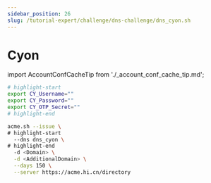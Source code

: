 ```yaml
---
sidebar_position: 26
slug: /tutorial-expert/challenge/dns-challenge/dns_cyon.sh
---
```


# Cyon

import AccountConfCacheTip from './_account_conf_cache_tip.md';

<AccountConfCacheTip />

```bash
# highlight-start
export CY_Username=""
export CY_Password=""
export CY_OTP_Secret=""
# highlight-end

acme.sh --issue \
# highlight-start
  --dns dns_cyon \
# highlight-end
  -d <Domain> \
  -d <AdditionalDomain> \
  --days 150 \
  --server https://acme.hi.cn/directory
```
